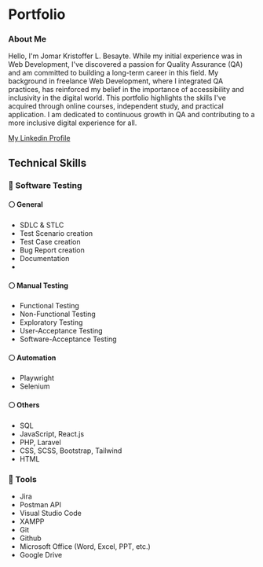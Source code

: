 # Portfolio

### About Me
Hello, I'm Jomar Kristoffer L. Besayte. While my initial experience was in Web Development, I've discovered a passion for Quality Assurance (QA) and am committed to building a long-term career in this field. My background in freelance Web Development, where I integrated QA practices, has reinforced my belief in the importance of accessibility and inclusivity in the digital world. This portfolio highlights the skills I've acquired through online courses, independent study, and practical application. I am dedicated to continuous growth in QA and contributing to a more inclusive digital experience for all.

[My Linkedin Profile](https://www.linkedin.com/in/jomar-kristoffer-besayte-587256312/)

## Technical Skills
### :large_blue_circle: Software Testing
#### :white_circle: General
* SDLC & STLC
* Test Scenario creation
* Test Case creation
* Bug Report creation
* Documentation
* 
#### :white_circle: Manual Testing
* Functional Testing
* Non-Functional Testing
* Exploratory Testing
* User-Acceptance Testing
* Software-Acceptance Testing

#### :white_circle: Automation
* Playwright
* Selenium

#### :white_circle: Others
* SQL
* JavaScript, React.js
* PHP, Laravel
* CSS, SCSS, Bootstrap, Tailwind
* HTML

### :large_blue_circle: Tools
* Jira
* Postman API
* Visual Studio Code
* XAMPP
* Git
* Github
* Microsoft Office (Word, Excel, PPT, etc.)
* Google Drive

